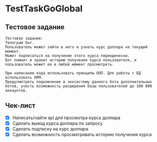 # TestTaskGoGlobal


## Тестовое задание
```
Тестовое задание:
Телеграм бот. 
Пользователь может зайти в него и узнать курс доллара на текущий момент. 
Может подписаться на получение этого курса периодически. 
Бот помнит и хранит историю получения курса пользователя, и пользователь может ее в любой момент просмотреть.

При написании кода использовать принципы ООП. Для работы с БД использовать ORM.
Предусмотреть подключение в экосистему данного бота дополнительных ботов, учесть возможность расширения базы пользователей до 100 000 аккаунтов.
```

## Чек-лист
- [x] Написать/найти api для просмотра курса доллара
- [x] Сделать вывод курса доллара по запросу
- [x] Сделать подписку на курс доллара
- [x] Сделать возможность просматривать историю получения курса